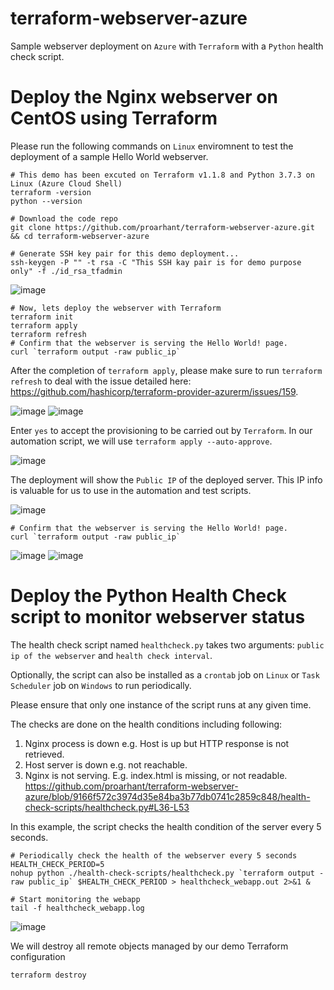 # terraform-webserver-azure
Sample webserver deployment on `Azure` with `Terraform` with a `Python` health check script.

# Deploy the Nginx webserver on CentOS using Terraform

Please run the following commands on `Linux` enviromnent to test the deployment of a sample Hello World webserver.

```
# This demo has been excuted on Terraform v1.1.8 and Python 3.7.3 on Linux (Azure Cloud Shell)
terraform -version
python --version

# Download the code repo
git clone https://github.com/proarhant/terraform-webserver-azure.git && cd terraform-webserver-azure

# Generate SSH key pair for this demo deployment...
ssh-keygen -P "" -t rsa -C "This SSH kay pair is for demo purpose only" -f ./id_rsa_tfadmin
```
![image](https://user-images.githubusercontent.com/2681229/165100334-2997933e-0017-4a99-9bbb-791f1e920b3e.png)
```
# Now, lets deploy the webserver with Terraform
terraform init
terraform apply
terraform refresh
# Confirm that the webserver is serving the Hello World! page.
curl `terraform output -raw public_ip`
```
After the completion of `terraform apply`, please make sure to run `terraform refresh` to deal with the issue detailed here: https://github.com/hashicorp/terraform-provider-azurerm/issues/159. 

![image](https://user-images.githubusercontent.com/2681229/165114439-00f7f200-d668-42c4-901a-c4a894b91eb4.png)
![image](https://user-images.githubusercontent.com/2681229/165114729-4b672691-6fb4-4b57-bfb7-08aeaced82e8.png)

Enter `yes` to accept the provisioning to be carried out by `Terraform`. In our automation script, we will use `terraform apply --auto-approve`.

![image](https://user-images.githubusercontent.com/2681229/165115560-9dc836f1-4f70-4000-a1fe-c71090a3d77b.png)

The deployment will show the `Public IP` of the deployed server. This IP info is valuable for us to use in the automation and test scripts.

![image](https://user-images.githubusercontent.com/2681229/165101479-79669c9d-c984-4495-a4b3-c3789d21238b.png)
```
# Confirm that the webserver is serving the Hello World! page.
curl `terraform output -raw public_ip`
```
![image](https://user-images.githubusercontent.com/2681229/165102564-5c27ef63-20ee-4dcb-821e-39c07f2f331e.png)
![image](https://user-images.githubusercontent.com/2681229/165102932-450be9b1-5a36-4b94-9285-1e117aa21097.png)

# Deploy the Python Health Check script to monitor webserver status

The health check script named `healthcheck.py` takes two arguments: `public ip of the webserver` and `health check interval`.

Optionally, the script can also be installed as a `crontab` job on `Linux` or `Task Scheduler` job on `Windows` to run periodically.

Please ensure that only one instance of the script runs at any given time.

The checks are done on the health conditions including following:
1. Nginx process is down e.g. Host is up but HTTP response is not retrieved.
2. Host server is down e.g. not reachable.
3. Nginx is not serving. E.g. index.html is missing, or not readable.
https://github.com/proarhant/terraform-webserver-azure/blob/9166f572c3974d35e84ba3b77db0741c2859c848/health-check-scripts/healthcheck.py#L36-L53

In this example, the script checks the health condition of the server every 5 seconds.
```
# Periodically check the health of the webserver every 5 seconds
HEALTH_CHECK_PERIOD=5
nohup python ./health-check-scripts/healthcheck.py `terraform output -raw public_ip` $HEALTH_CHECK_PERIOD > healthcheck_webapp.out 2>&1 &

# Start monitoring the webapp
tail -f healthcheck_webapp.log
```
![image](https://user-images.githubusercontent.com/2681229/165104483-31c27b9a-9324-4e6f-8789-54f9a5b95902.png)

We will destroy all remote objects managed by our demo Terraform configuration
```
terraform destroy
```
